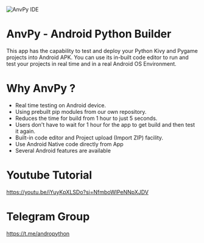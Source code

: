 ![AnvPy IDE]([icon.png](https://raw.githubusercontent.com/CodeStudio0/ADP/main/))
# AnvPy - Android Python Builder
This app has the capability to test and deploy your Python Kivy and Pygame projects into Android APK. You can use its in-built code editor to run and test your projects in real time and in a real Android OS Environment.

# Why AnvPy ?
- Real time testing on Android device.
- Using prebuilt pip modules from our own repository.
- Reduces the time for build from 1 hour to just 5 seconds.
- Users don't have to wait for 1 hour for the app to get build and then test it again.
- Built-in code editor and Project upload (Import ZIP) facility.
- Use Android Native code directly from App
- Several Android features are available

# Youtube Tutorial
https://youtu.be/iYuyKpXLSDo?si=NfmboWlPeNNpXJDV

# Telegram Group
https://t.me/andropython
